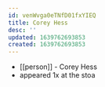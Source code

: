 ```yaml
---
id: venWvga0eTNfD01fxYIEQ
title: Corey Hess
desc: ''
updated: 1639762693853
created: 1639762693853
---
```



- [[person]] - Corey Hess
- appeared 1x at the stoa
